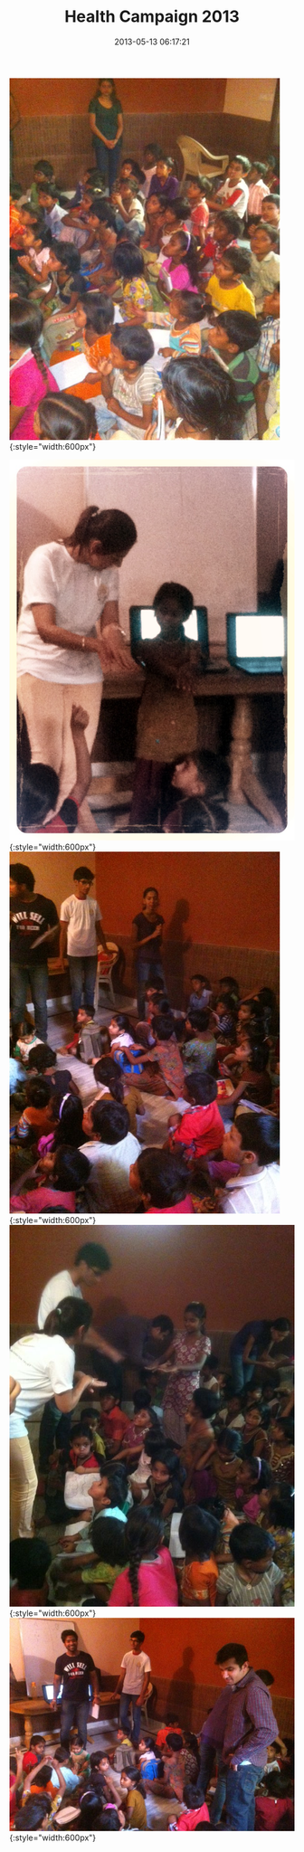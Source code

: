 ﻿---
layout: post
title:  Health Campaign 2013
date:   2013-05-13 06:17:21
category: Health
---
![image](/images/health5-13.JPG){:style="width:600px"}

![image](/images/health5-13-1.JPG){:style="width:600px"}
![image](/images/health5-13-2.JPG){:style="width:600px"}
![image](/images/health5-13-4.JPG){:style="width:600px"}
![image](/images/health5-13-5.JPG){:style="width:600px"}
